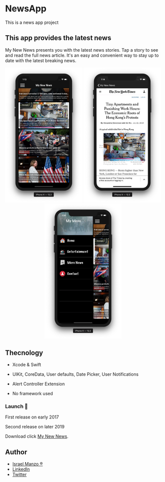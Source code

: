 # NewsApp
This is a news app project


## This app provides the latest news

My New News presents you with the latest news stories. Tap a story to see and read the full news article. It's an easy and convenient way to stay up to date with the latest breaking news.

<p align="center">
<img src="/images/one.png" width="250"> <img src="/images/two.png" width="250"> <img src="/images/three.png" width="250">
</p>

## Thecnology

- Xcode & Swift

- UIKit, CoreData, User defaults, Date Picker, User  Notifications

- Alert Controller Extension

- No framework used

### Launch :rocket:
First release on early 2017

Second release on later 2019

Download click [My New News](https://itunes.apple.com/us/app/my-new-news/id1210234219?mt=8).

## Author
-  [Israel Manzo ®](http://israelmanzo.com)
- [LinkedIn](https://www.linkedin.com/in/israel-manzo/) 
- [Twitter](https://twitter.com/israman30)


